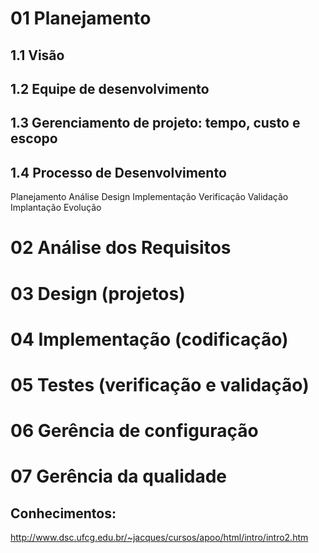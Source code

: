 # 01 Planejamento

## 1.1 Visão

## 1.2 Equipe de desenvolvimento

## 1.3 Gerenciamento de projeto: tempo, custo e escopo

## 1.4 Processo de Desenvolvimento

Planejamento
Análise
Design
Implementação
Verificação
Validação
Implantação
Evolução

# 02 Análise dos Requisitos

# 03 Design (projetos)

# 04 Implementação (codificação)

# 05 Testes (verificação e validação)

# 06 Gerência de configuração

# 07 Gerência da qualidade

## Conhecimentos:

http://www.dsc.ufcg.edu.br/~jacques/cursos/apoo/html/intro/intro2.htm
